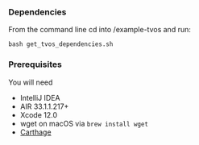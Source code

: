 ### Dependencies
From the command line cd into /example-tvos and run:

```shell
bash get_tvos_dependencies.sh
```

### Prerequisites

You will need

- IntelliJ IDEA
- AIR 33.1.1.217+
- Xcode 12.0
- wget on macOS via `brew install wget`
- [Carthage](https://github.com/Carthage/Carthage#installing-carthage)
